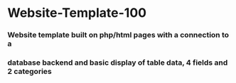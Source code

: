 # Website-Template-100
### Website template built on php/html pages with a connection to a 
### database backend and basic display of table data, 4 fields and 2 categories
